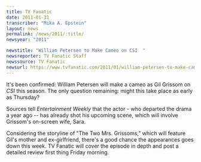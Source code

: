 ```yaml
---
title: TV Fanatic
date: 2011-01-31
transcriber: "Mika A. Epstein"
layout: news
permalink: /news/2011/:title/
newsyear: "2011"

newstitle: "William Petersen to Make Cameo on CSI  "
newsreporter: TV Fanatic Staff
newssource: TV Fanatic
newsurl: https://www.tvfanatic.com/2011/01/william-petersen-to-make-cameo-on-csi/
---
```


It's been confirmed: William Petersen will make a cameo as Gil Grissom on *CSI* this season. The only question remaining: might this take place as early as Thursday?

Sources tell *Entertainment Weekly* that the actor - who departed the drama a year ago -- has already shot his upcoming scene, which will involve Grissom's on-screen wife, Sara.

Considering the storyline of "The Two Mrs. Grissoms," which will feature Gil's mother and ex-girlfriend, there's a good chance the appearances goes down this week. TV Fanatic will cover the episode in depth and post a detailed review first thing Friday morning.
